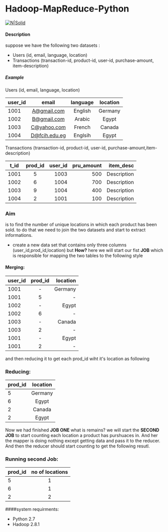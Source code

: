 #  Hadoop-MapReduce-Python

[![N|Solid](https://upload.wikimedia.org/wikipedia/commons/thumb/0/0e/Hadoop_logo.svg/1000px-Hadoop_logo.svg.png)](https://nodesource.com/products/nsolid)

#### Description
  suppose we have the following two datasets :
 - Users (id, email, language, location)
 - Transactions (transaction-id, product-id, user-id, purchase-amount, item-description)
  ##### Example
Users (id, email, language, location)

| user_id       | email       | language  | location |
| ------------- |:-------------:| :-----:| :------------:|
| 1001 | A@gmail.com | English | Germany |
| 1002  | B@gmail.com | Arabic   | Egypt |
| 1003 |  C@yahoo.com | French |Canada |
| 1004 | D@fcih.edu.eg    |Englsih | Egypt|

Transactions (transaction-id, product-id, user-id, purchase-amount,item-description)

| t_id       | prod_id | user_id  | pru_amount | item_desc|
| ------------- |:-------------:| -----:|------------:|-----------:|
| 1001  | 5 | 1003 | 500| Description |
| 1002  | 6 | 1004   | 700| Description |
| 1003 |  9 | 1004 |400 | Description |
| 1004 | 2 | 1001 | 100| Description |
### Aim
  is to find the number of unique locations in which each product has been sold.
  to do that we need to join the two datasets and start to extract informations.
  - create a new data set that contains only three columns
   (user_id,prod_id,location) but __How?__
  here we will start our fist __JOB__ which is responsible for mapping the two tables to the following style
####  Merging:
| user_id       | prod_id       | location  |
| ------- |:------:| -----:|
| 1001 | - | Germany |
| 1001 | 5 |   - |
| 1002 | - |    Egypt |
| 1002 | 6 |    - |
| 1003 | - |    Canada |
| 1003 | 2 |    - |
| 1001 | - |    Egypt |
| 1001 | 2 |    - |

and then reducing it to get each prod_id wiht it's location as following
### Reducing:
| prod_id       | location       |
| ------------- |:-------------:|
| 5    | Germany |
| 6      | Egypt      |
| 2 | Canada      |
| 2 | Egypt      |

Now we had finished __JOB ONE__ what is remains?
we will start the __SECOND JOB__ to start counting each location a product has purshuaces in. And her the mapper is doing nothing except getting data and pass it to the reducer. And then the reducer should start counting to get the following resutl.
### Running second Job:
| prod_id       | no of locations       |
| ------------- |:-------------:|
| 5    | 1 |
| 6      | 1      |
| 2 | 2      |


####system requirments:
 * Python 2.7
 * Hadoop 2.8.1
